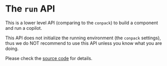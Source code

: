 # The `run` API

This is a lower level API (comparing to the `conpack`) to build a component and run a copilot.

This API does not initialize the running environment (the `conpack` settings),
thus we do NOT recommend to use this API unless you know what you are doing.

Please check the [source code](https://github.com/ConCopilot/concopilot/blob/main/concopilot/framework/run.py) for details.
